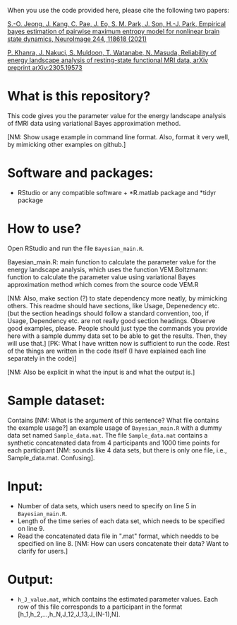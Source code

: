 When you use the code provided here, please cite the following two papers:

[S.-O. Jeong, J. Kang, C. Pae, J. Eo, S. M. Park, J. Son, H.-J. Park, Empirical bayes estimation of pairwise maximum entropy model for nonlinear brain state dynamics, NeuroImage 244, 118618 (2021)](https://doi.org/10.1016/j.neuroimage.2021.118618)

[P. Khanra, J. Nakuci, S. Muldoon, T. Watanabe, N. Masuda, Reliability of energy landscape analysis of resting-state functional MRI data, arXiv preprint arXiv:2305.19573](https://arxiv.org/pdf/2305.19573.pdf)

# What is this repository?
This code gives you the parameter value for the energy landscape analysis of fMRI data using variational Bayes approximation method.

[NM: Show usage example in command line format. Also, format it very well, by mimicking other examples on github.]
# Software and packages:
- RStudio or any compatible software $+$ *R.matlab package and *tidyr package

# How to use?

Open RStudio and run the file `Bayesian_main.R`.

Bayesian_main.R: main function to calculate the parameter value for the energy landscape analysis, which uses the  function VEM.Boltzmann: function to calculate the parameter value using variational Bayes approximation method which comes from the source code VEM.R

[NM: Also, make section (?) to state dependency more neatly, by mimicking others. This readme should have sections, like Usage, Depenedency etc. (but the section headings should follow a standard convention, too, if Usage, Dependency etc. are not really good section headings. Observe good examples, please. People should just type the commands you provide here with a sample dummy data set to be able to get the results. Then, they will use that.] [PK: What I have written now is sufficient to run the code. Rest of the things are written in the code itself (I have explained each line separately in the code)]

[NM: Also be explicit in what the input is and what the output is.]
# Sample dataset:
Contains [NM: What is the argument of this sentence? What file contains the example usage?] an example usage of `Bayesian_main.R` with a dummy data set named `Sample_data.mat`. The file `Sample_data.mat` contains a synthetic concatenated data from 4 participants and 1000 time points for each participant [NM: sounds like 4 data sets, but there is only one file, i.e., Sample_data.mat. Confusing].

# Input:
- Number of data sets, which users need to specify on line 5 in `Bayesian_main.R`.
- Length of the time series of each data set, which needs to be specified on line 9.
- Read the concatenated data file in ".mat" format, which needds to be specified on line 8. [NM: How can users concatenate their data? Want to clarify for users.]

# Output:
- `h_J_value.mat`, which contains the estimated parameter values. Each row of this file corresponds to a participant in the format [h_1,h_2,...,h_N,J_12,J_13,J_(N-1),N].

